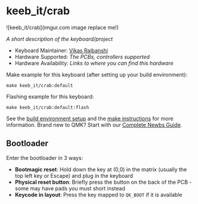 # keeb_it/crab

![keeb_it/crab](imgur.com image replace me!)

*A short description of the keyboard/project*

* Keyboard Maintainer: [Vikas Rajbanshi](https://github.com/numToStr)
* Hardware Supported: *The PCBs, controllers supported*
* Hardware Availability: *Links to where you can find this hardware*

Make example for this keyboard (after setting up your build environment):

    make keeb_it/crab:default

Flashing example for this keyboard:

    make keeb_it/crab:default:flash

See the [build environment setup](https://docs.qmk.fm/#/getting_started_build_tools) and the [make instructions](https://docs.qmk.fm/#/getting_started_make_guide) for more information. Brand new to QMK? Start with our [Complete Newbs Guide](https://docs.qmk.fm/#/newbs).

## Bootloader

Enter the bootloader in 3 ways:

* **Bootmagic reset**: Hold down the key at (0,0) in the matrix (usually the top left key or Escape) and plug in the keyboard
* **Physical reset button**: Briefly press the button on the back of the PCB - some may have pads you must short instead
* **Keycode in layout**: Press the key mapped to `QK_BOOT` if it is available
